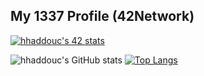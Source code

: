 <!-- ![](https://github.com/GowthertG/GowthertG/blob/main/terminal.gif)
-->
## **My 1337 Profile (42Network)** 
<a href="https://github.com/oakoudad/badge42"><img src="https://badge.mediaplus.ma/greenbinary/hhaddouc" alt="hhaddouc's 42 stats" /></a>


![hhaddouc's GitHub stats](https://github-readme-stats.vercel.app/api?username=GowthertG&show_icons=true&theme=gruvbox)
[![Top Langs](https://github-readme-stats.vercel.app/api/top-langs/?username=GowthertG&layout=donut)](https://github.com/anuraghazra/github-readme-stats&theme=gruvbox)
